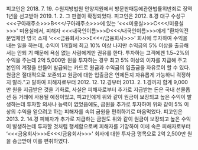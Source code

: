 피고인은 2018. 7. 19. 수원지방법원 안양지원에서 방문판매등에관한법률위반죄로 징역 1년을 선고받아 2019. 1. 2. 그 판결이 확정되었다.
피고인은 2012. 8.경 대구 수성구 <<<구아래주소>>>B<<</구아래주소>>>에 있는 ‘<<<미용실>>>C<<</미용실>>>' 미용실에서, 피해자 <<<내국인이름>>>D<<</내국인이름>>>에게 "환차익전문업체인 영국 소재 ‘<<<금융회사>>>E<<</금융회사>>>' 회사에 투자하여 수익을 내는 일을 하는데, 수익이 1개월에 최고 10% 이상 나지만 수익금의 5% 이상을 출금해서는 안되 기 때문에 욕심 없는 사람에게만 권유를 한다. 투자하는 고객에겐 1.5~2%의 수익을 주는데 2억 5,000만 원을 투자하는 경우 최고 5% 이상의 이자를 지급해 주고 본인의 계정을 만들어 발급되는 카드로 원금과 수익금의 입출금을 자유로이 할 수 있다. 원금은 절대적으로 보존되고 원금에 대한 입출금은 언제든지 자유롭게 가능하니 걱정하지 말라."고 말하여 피해자로부터 2012. 12. 12.경부터 2013. 2. 1.경까지 합계 9,000만 원을 지급받은 것을 기화로, 사실은 피해자로부터 추가로 지급받는 돈은 국내 선물옵션 등 거래에 사용될 예정이었고, 피고인에게 위와 같이 원금이 보장되고 높은 수익이 발생하는데 투자할 의사나 능력이 없었음에도, 금원을 추가로 투자하여 위와 같이 5% 이상의 수익을 얻으려고 하는 피해자를 속여 금원을 편취하기로 마음먹었다.
피고인은 2013. 2. 14.경 피해자가 추가로 지급하는 금원도 위와 같이 원금이 보장되고 높은 수익이 발생하는데 투자할 것처럼 행세함으로써 피해자를 기망하여 이에 속은 피해자로부터 ‘<<<금융회사>>>E<<</금융회사>>>' 회사에 대한 투자금 명목으로 2억 2,500만 원을 송금받아 이를 편취하였다.